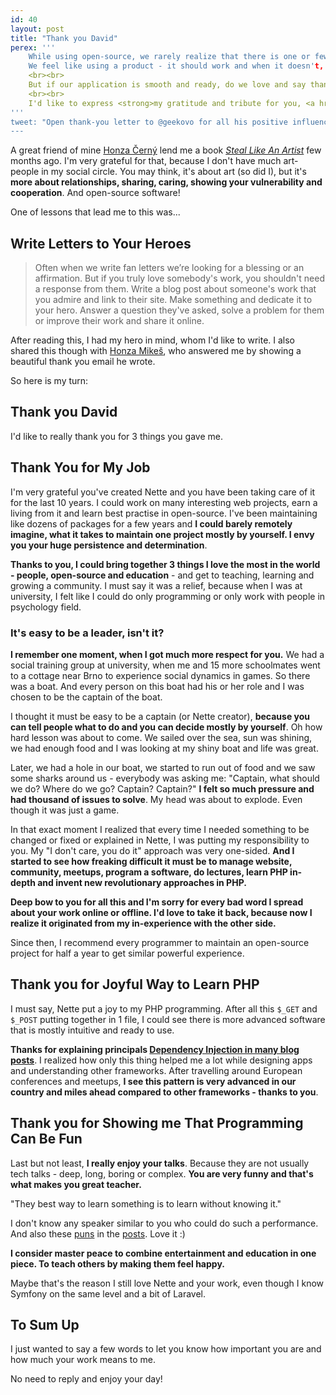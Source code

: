 ```yaml
---
id: 40
layout: post
title: "Thank you David"
perex: '''
    While using open-source, we rarely realize that there is one or few people behind it. <strong>People who work in their free time and put an effort in it</strong>.
    We feel like using a product - it should work and when it doesn't, it's broken. And when our application is constantly broken, we will be angry for them.
    <br><br>
    But if our application is smooth and ready, do we love and say thank you?
    <br><br>
    I'd like to express <strong>my gratitude and tribute for you, <a href="https://davidgrudl.com/">David</a> - you made my programming life very joyful and curious experience</strong>.
'''
tweet: "Open thank-you letter to @geekovo for all his positive influence #php #community #nettefw #notgay"
---
```


A great friend of mine [Honza Černý](http://honzacerny.com/) lend me a book *[Steal Like An Artist](http://austinkleon.com/steal/)* few months ago. I'm very grateful for that, because I don't have much art-people in my social circle. You may think, it's about art (so did I), but it's **more about relationships, sharing, caring, showing your vulnerability and cooperation**. And open-source software!

One of lessons that lead me to this was...

## Write Letters to Your Heroes
 
> Often when we write fan letters we’re looking for a blessing or an affirmation. 
> But if you truly love somebody's work, you shouldn't need a response from them.
> Write a blog post about someone's work that you admire and link to their site. 
> Make something and dedicate it to your hero. 
> Answer a question they've asked, solve a problem for them or improve their work and share it online.

After reading this, I had my hero in mind, whom I'd like to write. I also shared this though with [Honza Mikeš](https://github.com/Lexinek), who answered me by showing a beautiful thank you email he wrote.

So here is my turn:


## Thank you David

I'd like to really thank you for 3 things you gave me.

## Thank You for My Job
 
I'm very grateful you've created Nette and you have been taking care of it for the last 10 years. I could work on many interesting web projects, earn a living from it and learn best practise in open-source. I've been maintaining like dozens of packages for a few years and **I could barely remotely imagine, what it takes to maintain one project mostly by yourself. I envy you your huge persistence and determination**.

**Thanks to you, I could bring together 3 things I love the most in the world - people, open-source and education** - and get to teaching, learning and growing a community. I must say it was a relief, because when I was at university, I felt like I could do only programming or only work with people in psychology field. 

### It's easy to be a leader, isn't it?

**I remember one moment, when I got much more respect for you.** We had a social training group at university, when me and 15 more schoolmates went to a cottage near Brno to experience social dynamics in games. So there was a boat. And every person on this boat had his or her role and I was chosen to be the captain of the boat.

I thought it must be easy to be a captain (or Nette creator), **because you can tell people what to do and you can decide mostly by yourself**. Oh how hard lesson was about to come. We sailed over the sea, sun was shining, we had enough food and I was looking at my shiny boat and life was great. 

Later, we had a hole in our boat, we started to run out of food and we saw some sharks around us - everybody was asking me: "Captain, what should we do? Where do we go? Captain? Captain?" **I felt so much pressure and had thousand of issues to solve**. My head was about to explode. Even though it was just a game.

In that exact moment I realized that every time I needed something to be changed or fixed or explained in Nette, I was putting my responsibility to you. My "I don't care, you do it" approach was very one-sided. **And I started to see how freaking difficult it must be to manage website, community, meetups, program a software, do lectures, learn PHP in-depth and invent new revolutionary approaches in PHP.**   

**Deep bow to you for all this and I'm sorry for every bad word I spread about your work online or offline. I'd love to take it back, because now I realize it originated from my in-experience with the other side.**

Since then, I recommend every programmer to maintain an open-source project for half a year to get similar powerful experience.
  

## Thank you for Joyful Way to Learn PHP

I must say, Nette put a joy to my PHP programming. After all this `$_GET` and `$_POST` putting together in 1 file, I could see there is more advanced software that is mostly intuitive and ready to use.

**Thanks for explaining principals [Dependency Injection in many blog posts](https://phpfashion.com/co-je-dependency-injection)**. I realized how only this thing helped me a lot while designing apps and understanding other frameworks. After travelling around European conferences and meetups, **I see this pattern is very advanced in our country and miles ahead compared to other frameworks - thanks to you**.  


## Thank you for Showing me That Programming Can Be Fun

Last but not least, **I really enjoy your talks**. Because they are not usually tech talks - deep, long, boring or complex. **You are very funny and that's what makes you great teacher.**
 
"They best way to learn something is to learn without knowing it."
 
I don't know any speaker similar to you who could do such a performance. And also these [puns](https://phpfashion.com/pet-duvodu-upgradovat-na-nette-2-2-3) in the [posts](https://phpfashion.com/jak-vyvijet-komfotrneji). Love it :)

**I consider master peace to combine entertainment and education in one piece. To teach others by making them feel happy.**
 
Maybe that's the reason I still love Nette and your work, even though I know Symfony on the same level and a bit of Laravel. 
 

## To Sum Up
 
I just wanted to say a few words to let you know how important you are and how much your work means to me.

No need to reply and enjoy your day!
